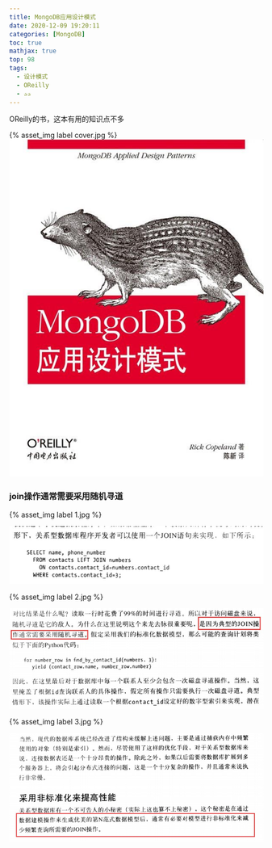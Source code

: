 ```yaml
---
title: MongoDB应用设计模式
date: 2020-12-09 19:20:11
categories: [MongoDB]
toc: true
mathjax: true
top: 98
tags:
  - 设计模式
  - OReilly
  - ✰✰
---
```



OReilly的书，这本有用的知识点不多

{% asset_img label cover.jpg %}
![](MongoDB应用设计模式/cover.jpg)
<!-- more -->

### join操作通常需要采用随机寻道

{% asset_img label 1.jpg %}

![](MongoDB应用设计模式\1.jpg)

{% asset_img label 2.jpg %}

![](MongoDB应用设计模式\2.jpg)

{% asset_img label 3.jpg %}

![](MongoDB应用设计模式\3.jpg)